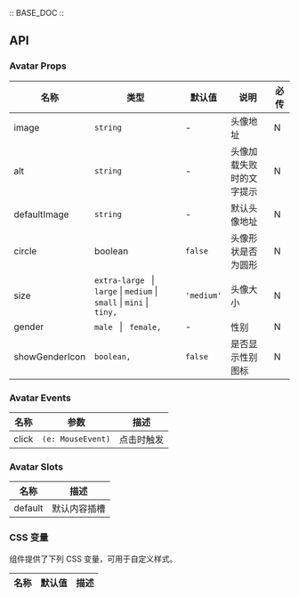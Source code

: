 :: BASE_DOC ::

## API

### Avatar Props

| 名称           | 类型                                                                                       | 默认值     | 说明                     | 必传 |
| -------------- | ------------------------------------------------------------------------------------------ | ---------- | ------------------------ | ---- |
| image          | `string`                                                                                   | -          | 头像地址                 | N    |
| alt            | `string`                                                                                   | -          | 头像加载失败时的文字提示 | N    |
| defaultImage   | `string`                                                                                   | -          | 默认头像地址             | N    |
| circle         | boolean                                                                                    | `false`    | 头像形状是否为圆形       | N    |
| size           | `extra-large ` &#124; `large` &#124; `medium` &#124; `small` &#124; `mini` &#124; ` tiny,` | `'medium'` | 头像大小                 | N    |
| gender         | `male ` &#124; ` female,`                                                                  | -          | 性别                     | N    |
| showGenderIcon | `boolean,`                                                                                 | `false`    | 是否显示性别图标         | N    |

### Avatar Events

| 名称  | 参数              | 描述       |
| ----- | ----------------- | ---------- |
| click | `(e: MouseEvent)` | 点击时触发 |

### Avatar Slots

| 名称    | 描述         |
| ------- | ------------ |
| default | 默认内容插槽 |

### CSS 变量

组件提供了下列 CSS 变量，可用于自定义样式。

| 名称 | 默认值 | 描述 |
| ---- | ------ | ---- |
